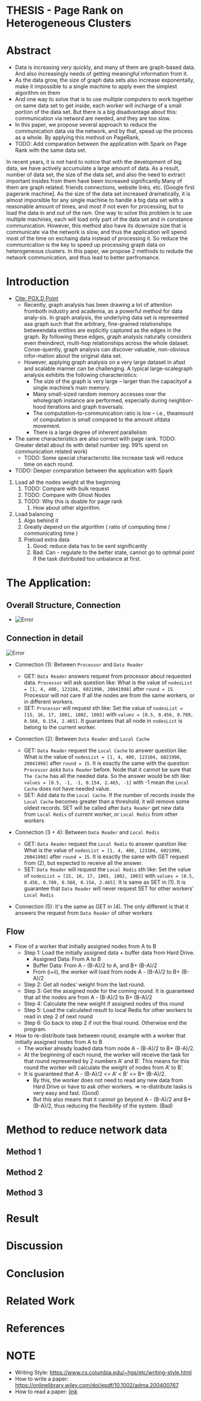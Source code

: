 THESIS - Page Rank on Heterogeneous Clusters
=====

# Abstract
<!-- Key points -->
+ Data is increasing very quickly, and many of them are graph-based data. And also increasingly needs of getting meaningful information from it.
+ As the data grow, the size of graph data sets also increase exponentally, make it impossible to a single machine to apply even the simplest algorithm on them
+ And one way to solve that is to use multiple computers to work together on same data set to get inside, each worker will incharge of a small portion of the data set. But there is a big disadvantage about this: communication via netword are needed, and they are too slow.
+ In this paper, we propose several approach to reduce the communication data via the network, and by that, spead up the process as a whole. By applying this method on PageRank, 
+ TODO: Add comparation between the application with Spark on Page Rank with the same data set.

In recent years, it is not hard to notice that with the development of big data, we have actively accumulate a large amount of data. As a result, number of data set, the size of the data set, and also the need to extract important insides from them have been increased significantly.Many of them are graph related: friends connections, website links, etc. [Google first pagerank machine]. As the size of the data set increased dramatically, it is almost imporsible for any single machine to handle a big data set with a reasonable amount of times, and most if not even for processing, but to load the data in and out of the ram.
One way to solve this problem is to use multiple machines, each will load only part of the data set and in constance communication. However, this method also have its downsize size that is communicate via the network is slow, and thus the application will spend most of the time on exchaing data instead of processing it. So reduce the communication is the key to speed up processing graph data on heterogeneous clusters.
In this paper, we propose 2 methods to redude the network communication, and thus lead to better perfromance.

# Introduction

+ [Cite: PGX.D Point](../paper/PGX.D.pdf)
  + Recently, graph analysis has been drawing a lot of attention fromboth industry and academia, as a powerful method for data analy-sis.   In  graph  analysis,  the  underlying  data  set  is  represented  asa graph such that the arbitrary, fine-grained relationships betweendata entities are explicitly captured as the edges in the graph.  By following these edges, graph analysis naturally considers even theindirect, multi-hop relationships across the whole dataset.  Conse-quently, graph analysis can discover valuable, non-obvious infor-mation about the original data set.
  + However,  applying graph analysis on a very large dataset in afast and scalable manner can be challenging.  A typical large-scalegraph analysis exhibits the following characteristics:
    + The size of the graph is very large – larger than the capacityof a single machine’s main memory.
    + Many small-sized random memory accesses over the wholegraph  instance  are  performed,  especially  during  neighbor-hood iterations and graph traversals.
    + The  computation-to-communication  ratio  is  low  –  i.e.,  theamount of computation is small compared to the amount ofdata movement.
    + There is a large degree of inherent parallelism
+ The same characteristics are also correct with page rank. TODO: Greater detail about its with detail number  (eg: 99% spend on communication related work)
  + TODO: Some special characteristic like increase task will reduce time on each round.
+ TODO: Deeper comparation between the application with Spark

<!-- Write down method that use in the application here, and also general number how much faster -->
<!-- Consider to move some points to method instead of introduction -->
1. Load all the nodes weight at the beginning
   1. TODO: Compare with bulk request
   2. TODO: Compare with Ghost Nodes 
   3. TODO: Why this is doable for page rank
      1. How about other algorithm.
2. Load balancing
   1. Algo behind it
   2. Greatly depend on the algorithm ( ratio of computing time / communicating time )
   3. Preload extra data
      1. Good: reduce data has to be sent significantly
      2. Bad: Can - regulate to the better state, cannot go to optimal point if the task distributed too unbalance at first.

# The Application: <!-- Explain the process flow in detail, with example -->

## Overall Structure, Connection

+ ![Error](./images/4workers.png)

## Connection in detail

![Error](./images/1worker.png)

<!-- TODO: Simplify following explanation -->
+ Connection (1): Between `Processor` and `Data Reader`
  + GET: `Data Reader` answers request from processor about requested data. `Processor` will ask question like: What is the value of ```nodesList = [1, 4, 400, 123104, 6021998, 20041998]``` after ```round = 15```. Processor will not care if all the nodes are from the same workers, or in different workers.
  + SET: `Processor` will request sth like: Set the value of  ```nodesList = [15, 16, 17, 1001, 1002, 1003]``` with ```values = [0.5, 0.456, 0.789, 0.568, 0.154, 2.465]```. It guarantees that all node in `nodesList` is belong to the current worker.

+ Connection (2):  Between `Data Reader` and `Local Cache`
  + GET: `Data Reader` request the `Local Cache` to answer question like: What is the value of ```nodesList = [1, 4, 400, 123104, 6021998, 20041998]``` after ```round = 15```. It is exactly the same with the question `Processor` asks `Data Reader` before. Node that it cannot be sure that `The Cache` has all the needed data. So the answer would be sth like: ```values = [0.5, -1, -1, 0.154, 2.465, -1]``` with -1 mean the `Local Cache` does not have needed value.
  + SET: Add data to the `Local Cache`. If the number of records inside the `Local Cache` becomes greater than a threshold, it will remove some oldest records. SET will be called after `Data Reader` get new data from `Local Redis` of current worker, or `Local Redis` from other workers

+ Connection (3 + 4): Between `Data Reader` and `Local Redis`
  + GET: `Data Reader` request the `Local Redis` to answer question like: What is the value of ```nodesList = [1, 4, 400, 123104, 6021998, 20041998]``` after ```round = 15```. It is exactly the same with GET request from (2), but expected to receive all the answer.
  + SET: `Data Reader` will request the `Local Redis` sth like: Set the value of  ```nodesList = [15, 16, 17, 1001, 1002, 1003]``` with ```values = [0.5, 0.456, 0.789, 0.568, 0.154, 2.465]```. It is same as SET in (1). It is guarantee that `Data Reader` will never request SET for other workers' `Local Redis`

+ Connection (5): It's the same as GET in (4). The only different is that it answers the request from `Data Reader` of other workers

## Flow

+ Flow of a worker that initially assigned nodes from A to B
  + Step 1: Load the initially  assigned data + buffer data from Hard Drive.
    + Assigned Data: From A to B    
    + Buffer Data: From A - (B-A)/2 to A, and B+ (B-A)/2
    + From (i+ii), the worker will load from node A - (B-A)/2 to B+ (B-A)/2
  + Step 2: Get all nodes’ weight from the last round. 
  + Step 3: Get the assigned node for the coming round. It is guaranteed that all the nodes are from A - (B-A)/2 to B+ (B-A)/2
  + Step 4: Calculate the new weight if assigned nodes of this round
  + Step 5: Load the calculated result to local Redis for other workers to read in step 2 of next round
  + Step 6: Go back to step 2 if not the final round. Otherwise end the program.
+ How to re-distribute task between round, example with a worker that initially assigned nodes from A to B
  + The worker already loaded data from node A - (B-A)/2 to B+ (B-A)/2. 
  + At the beginning of each round, the worker will receive the task for that round represented by 2 numbers A’ and B’. This means for this round the worker will calculate the weight of nodes from  A’ to B’.
  + It is guaranteed that A - (B-A)/2 <= A’ < B’ <= B+ (B-A)/2. 
    + By this, the worker does not need to read any new data from Hard Drive or have to ask other workers.  => re-distribute tasks is very easy and fast. (Good)
    + But this also means that it cannot go beyond A - (B-A)/2 and B+ (B-A)/2, thus reducing the flexibility of the system. (Bad)

# Method to reduce network data <!-- Deeper info about each method. Check the method in Introduction -->

## Method 1

## Method 2

## Method 3

# Result
<!-- Compare with existing framework -->
<!-- Compare the application with and without each method -->

# Discussion
<!-- ???  -->

# Conclusion
<!-- ???  -->

# Related Work
<!-- ???  -->

# References
<!-- ???  -->

# NOTE

+ Writing Style: https://www.cs.columbia.edu/~hgs/etc/writing-style.html
+ How to write a paper: https://onlinelibrary.wiley.com/doi/epdf/10.1002/adma.200400767
+ How to read a paper: [link](../paper/HowtoReadPaper.pdf)